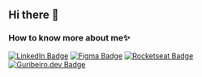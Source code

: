 ## Hi there 👋

### How to know more about me✨
[![LinkedIn Badge](https://img.shields.io/badge/LinkedIn-Gustavo%20Henrique%20Ribeiro-%232980b9)](https://www.linkedin.com/in/gustavohribeiro)
[![Figma Badge](https://img.shields.io/badge/Figma-@Guribeiro-%2387403A)](https://www.figma.com/@guribeiro)
[![Rocketseat Badge](https://img.shields.io/badge/Rocketseat-Gustavo%20Henrique%20Ribeiro%20Dias-%236159c1)](https://app.rocketseat.com.br/me/gustavo-henrique-ribeiro-dias-1566629554)
[![Guribeiro.dev Badge](https://img.shields.io/badge/Personal%20Website-Guribeiro.dev-%23FF8100)](https://guribeiro.vercel.app/)


<!-- <img src='https://github-readme-stats.vercel.app/api?username=guribeiro&show_icons=true&theme=omni'> 

 <img height="180em" src="https://github-readme-stats-eight-theta.vercel.app/api/top-langs/?username=guribeiro&layout=compact&langs_count=8&theme=omni"/>
**Guribeiro/Guribeiro** is a ✨ _special_ ✨ repository because its `README.md` (this file) appears on your GitHub profile. -->
